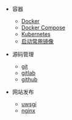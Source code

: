 
* 容器
    * [Docker](enterprise/docker/)
    * [Docker Compose](enterprise/docker/compose)
    * [Kubernetes](enterprise/docker/k8s)
    * [启动常用镜像](enterprise/docker/images)

* 源码管理
    * [git](enterprise/git/git)
	* [gitlab](enterprise/git/gitlab)
	* [github](enterprise/git/github)

* 网站发布
    * [uwsgi](enterprise/web/uwsgi)
	* [nginx](enterprise/web/nginx)